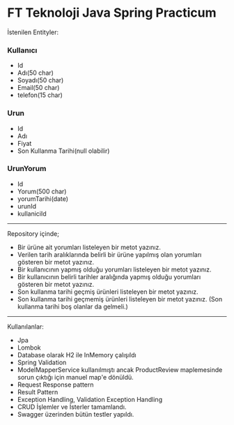 # FT Teknoloji Java Spring Practicum

İstenilen Entityler:

### Kullanıcı
* Id
* Adı(50 char)
* Soyadı(50 char)
* Email(50 char)
* telefon(15 char)

### Urun
* Id
* Adı
* Fiyat
* Son Kullanma Tarihi(null olabilir)

### UrunYorum

* Id
* Yorum(500 char)
* yorumTarihi(date)
* urunId
* kullaniciId

*************************************************

Repository içinde; 

* Bir ürüne ait yorumları listeleyen bir metot yazınız.
* Verilen tarih aralıklarında belirli bir ürüne yapılmış olan yorumları gösteren bir metot yazınız. 
* Bir kullanıcının yapmış olduğu yorumları listeleyen bir metot yazınız.
* Bir kullanıcının belirli tarihler aralığında yapmış olduğu yorumları gösteren bir metot yazınız. 
* Son kullanma tarihi geçmiş ürünleri listeleyen bir metot yazınız.
* Son kullanma tarihi geçmemiş ürünleri listeleyen bir metot yazınız. (Son kullanma tarihi boş olanlar da gelmeli.)


*************************************************

Kullanılanlar:

- Jpa
- Lombok
- Database olarak H2 ile InMemory çalışıldı
- Spring Validation
- ModelMapperService kullanılmıştı ancak ProductReview maplemesinde sorun çıktığı için manuel map'e dönüldü.
- Request Response pattern
- Result Pattern
- Exception Handling, Validation Exception Handling
- CRUD İşlemler ve İsterler tamamlandı.
- Swagger üzerinden bütün testler yapıldı.




 
